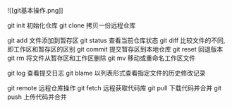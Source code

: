 ![[git基本操作.png]]

git init   初始化仓库
git  clone  拷贝一份远程仓库

git  add 文件添加到暂存区
git status  查看当前仓库状态
git  diff 比较文件的不同,即工作区和暂存区的区别
git commit 提交暂存区到本地仓库
git reset 回退版本
git rm 将文件从暂存区和工作区删除
git mv 移动或重命名工作区文件

git log 查看提交日志
git blame <file> 以列表形式查看指定文件的历史修改记录

git remote 远程仓库操作
git  fetch 远程获取代码库
git pull 下载代码并合并
git push 上传代码并合并







